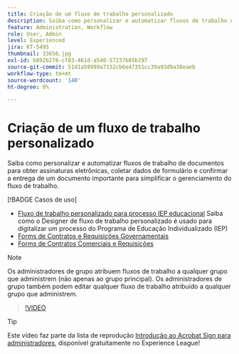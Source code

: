 ```yaml
---
title: Criação de um fluxo de trabalho personalizado
description: Saiba como personalizar e automatizar fluxos de trabalho de documentos para obter rapidamente assinaturas eletrônicas e coletar dados de formulário
feature: Administration, Workflow
role: User, Admin
level: Experienced
jira: KT-5495
thumbnail: 33656.jpg
exl-id: b892b278-cf83-461d-a548-57237b85b297
source-git-commit: 51d1a59999a7132cb6e47351cc39a93d9a38eaeb
workflow-type: tm+mt
source-wordcount: '140'
ht-degree: 0%

---
```


# Criação de um fluxo de trabalho personalizado

Saiba como personalizar e automatizar fluxos de trabalho de documentos para obter assinaturas eletrônicas, coletar dados de formulário e confirmar a entrega de um documento importante para simplificar o gerenciamento do fluxo de trabalho.

[!BADGE Casos de uso]

* [Fluxo de trabalho personalizado para processo IEP educacional](https://experienceleague.adobe.com/docs/document-cloud-learn/sign-learning-hub/expand/recipes/edu/usecase-edu-iep.html?lang=en)
Saiba como o Designer de fluxo de trabalho personalizado é usado para digitalizar um processo do Programa de Educação Individualizado (IEP)
* [Forms de Contratos e Requisições Governamentais](https://experienceleague.adobe.com/docs/document-cloud-learn/sign-learning-hub/expand/recipes/gov/usecasegovcontracts.html?lang=en)
* [Forms de Contratos Comerciais e Requisições](https://experienceleague.adobe.com/docs/document-cloud-learn/sign-learning-hub/expand/recipes/com/usecasecomcontracts.html?lang=en)

>[!NOTE]
>
Os administradores de grupo atribuem fluxos de trabalho a qualquer grupo que administrem (não apenas ao grupo principal). Os administradores de grupo também podem editar qualquer fluxo de trabalho atribuído a qualquer grupo que administrem.

>[!VIDEO](https://video.tv.adobe.com/v/33656?quality=12&learn=on&hidetitle=true)

>[!TIP]
>
Este vídeo faz parte da lista de reprodução [Introdução ao Acrobat Sign para administradores](https://experienceleague.adobe.com/en/playlists/acrobat-sign-get-started-administrators), disponível gratuitamente no Experience League!
